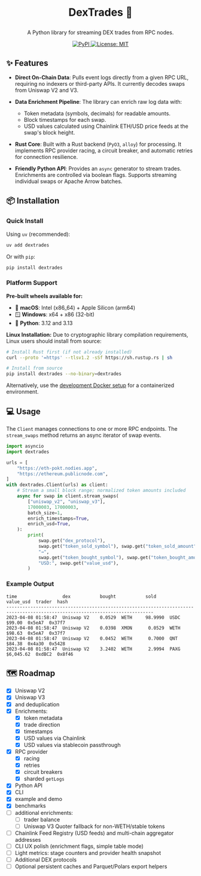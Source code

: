 <h1>
<p align="center">
  <br>DexTrades 🦄 
</p >
</h1>

<p align="center">
A Python library for streaming DEX trades from RPC nodes.
</p>

<p align="center">
  <a href="https://pypi.org/project/dextrades">
    <img src="https://img.shields.io/pypi/v/dextrades.svg?label=pypi&logo=PyPI&logoColor=white" alt="PyPI">
  </a>
  <a href="https://opensource.org/licenses/MIT">
    <img src="https://img.shields.io/badge/License-MIT-yellow.svg" alt="License: MIT">
  </a>
</p>

## ✨ Features

* **Direct On-Chain Data**: Pulls event logs directly from a given RPC URL, requiring no indexers or third-party APIs. It currently decodes swaps from Uniswap V2 and V3.

* **Data Enrichment Pipeline**: The library can enrich raw log data with:
    * Token metadata (symbols, decimals) for readable amounts.
    * Block timestamps for each swap.
    * USD values calculated using Chainlink ETH/USD price feeds at the swap's block height.

* **Rust Core**: Built with a Rust backend (`PyO3`, `alloy`) for processing. It implements RPC provider racing, a circuit breaker, and automatic retries for connection resilience.

* **Friendly Python API**: Provides an `async` generator to stream trades. Enrichments are controlled via boolean flags. Supports streaming individual swaps or Apache Arrow batches.

##  📦 Installation

### Quick Install

Using `uv` (recommended):
```bash
uv add dextrades
```

Or with `pip`:
```bash
pip install dextrades
```

### Platform Support

**Pre-built wheels available for:**
- 🍎 **macOS**: Intel (x86_64) + Apple Silicon (arm64)
- 🪟 **Windows**: x64 + x86 (32-bit)  
- 🐍 **Python**: 3.12 and 3.13

**Linux Installation:**
Due to cryptographic library compilation requirements, Linux users should install from source:
```bash
# Install Rust first (if not already installed)
curl --proto '=https' --tlsv1.2 -sSf https://sh.rustup.rs | sh

# Install from source
pip install dextrades --no-binary=dextrades
```

Alternatively, use the [development Docker setup](examples/docker/) for a containerized environment.

## 💻 Usage

The `Client` manages connections to one or more RPC endpoints. The `stream_swaps` method returns an async iterator of swap events.

```python
import asyncio
import dextrades

urls = [
    "https://eth-pokt.nodies.app",
    "https://ethereum.publicnode.com",
]
with dextrades.Client(urls) as client:
    # Stream a small block range; normalized token amounts included
    async for swap in client.stream_swaps(
        ["uniswap_v2", "uniswap_v3"],
        17000003, 17000003,
        batch_size=1,
        enrich_timestamps=True,
        enrich_usd=True,
    ):
        print(
            swap.get("dex_protocol"),
            swap.get("token_sold_symbol"), swap.get("token_sold_amount"),
            "→",
            swap.get("token_bought_symbol"), swap.get("token_bought_amount"),
            "USD:", swap.get("value_usd"),
        )
```

### Example Output

```
time                 dex           bought           sold              value_usd  trader  hash  
-----------------------------------------------------------------------------------------------------------------------------
2023-04-08 01:58:47  Uniswap V2    0.0529  WETH     98.9990  USDC        $99.00  0x5eA7  0x37f7
2023-04-08 01:58:47  Uniswap V2    0.0398  XMON      0.0529  WETH        $98.63  0x5eA7  0x37f7
2023-04-08 01:58:47  Uniswap V2    0.0452  WETH      0.7000  QNT         $84.38  0x4a30  0x5428
2023-04-08 01:58:47  Uniswap V2    3.2402  WETH      2.9994  PAXG     $6,045.62  0xdBC2  0x8f46
```

## 🗺️ Roadmap

- [x] Uniswap V2
- [x] Uniswap V3
- [x]  and deduplication
- [x] Enrichments: 
  - [x] token metadata
  - [x] trade direction
  - [x] timestamps
  - [x] USD values via Chainlink
  - [x] USD values via stablecoin passthrough 
- [x] RPC provider
  - [x] racing
  - [x] retries
  - [x] circuit breakers
  - [x] sharded `getLogs`
- [x] Python API
- [x] CLI
- [x] example and demo
- [x] benchmarks
- [ ] additional enrichments:
  - [ ] trader balance
  - [ ] Uniswap V3 Quoter fallback for non-WETH/stable tokens
- [ ] Chainlink Feed Registry (USD feeds) and multi-chain aggregator addresses
- [ ] CLI UX polish (enrichment flags, simple table mode)
- [ ] Light metrics: stage counters and provider health snapshot
- [ ] Additional DEX protocols
- [ ] Optional persistent caches and Parquet/Polars export helpers
